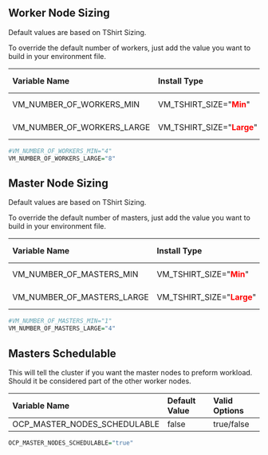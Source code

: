 <script>
  document.title = "Overrides - OpenShift";
</script>
## Worker Node Sizing
Default values are based on TShirt Sizing.

To override the default number of workers, just add the value you want to build in your environment file.


| Variable Name               |  Install Type           |  Default Value | Valid Options  |
| :---------                  |  :----                  |  :----         |  :----         |  
| VM_NUMBER_OF_WORKERS_MIN    | VM_TSHIRT_SIZE="<font color=red>**Min**</font>"    |  3             |  any Number    |
| VM_NUMBER_OF_WORKERS_LARGE  | VM_TSHIRT_SIZE="<font color=red>**Large**</font>"  |  6             |  any Number    |

```R
#VM_NUMBER_OF_WORKERS_MIN="4"
VM_NUMBER_OF_WORKERS_LARGE="8"
```

## Master Node Sizing
Default values are based on TShirt Sizing.

To override the default number of masters, just add the value you want to build in your environment file.


| Variable Name               |  Install Type           |  Default Value | Valid Options  |
| :---------                  |  :----                  |  :----         |  :----         |  
| VM_NUMBER_OF_MASTERS_MIN    | VM_TSHIRT_SIZE="<font color=red>**Min**</font>"    |  3             |  any Number    |
| VM_NUMBER_OF_MASTERS_LARGE  | VM_TSHIRT_SIZE="<font color=red>**Large**</font>"  |  3             |  any Number    |

```R
#VM_NUMBER_OF_MASTERS_MIN="1"
VM_NUMBER_OF_MASTERS_LARGE="4"
```

## Masters Schedulable
This will tell the cluster if you want the master nodes to preform workload.  Should it be
considered part of the other worker nodes.

| Variable Name               |  Default Value | Valid Options  |
| :---------                  |  :----         |  :----         |  
| OCP_MASTER_NODES_SCHEDULABLE|  false         |  true/false    |

```R
OCP_MASTER_NODES_SCHEDULABLE="true"
```
